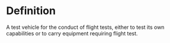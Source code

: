 # Definition

A test vehicle for the conduct of flight tests, either to test its own
capabilities or to carry equipment requiring flight test.
